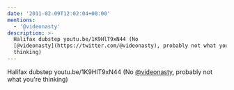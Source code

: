 ```yaml
---
date: '2011-02-09T12:02:04+00:00'
mentions:
  - '@videonasty'
description: >-
  Halifax dubstep youtu.be/1K9HlT9xN44 (No
  [@videonasty](https://twitter.com/@videonasty), probably not what you're
  thinking)
---
```

Halifax dubstep youtu.be/1K9HlT9xN44 (No [@videonasty](https://twitter.com/@videonasty), probably not what you're thinking)

